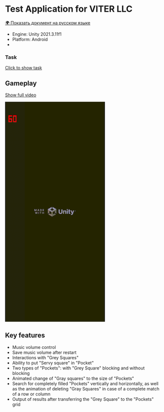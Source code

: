 # Test Application for VITER LLC
[🌍 Показать документ на русском языке](README.ru.md)
- Engine: Unity 2021.3.11f1
- Platform: Android
- 
### Task
[Click to show task](https://view.officeapps.live.com/op/view.aspx?src=https://github.com/VyacheslavPridchin/VITER.TestApp/blob/main/Media/Task_Unity_v2.docx?raw=true)

## Gameplay
[Show full video](https://drive.google.com/file/d/1GFlTJvdsJaSnFhpWDKBIYr5-DzZkT0vP/view?usp=sharing)

![alt text](https://github.com/VyacheslavPridchin/VITER.TestApp/blob/129dd6066141ac564d878893f4a99d665c769ca7/Media/VITER-AppVideo.gif)
## Key features
- Music volume control
- Save music volume after restart
- Interactions with "Grey Squares"
- Ability to put "Servy square" in "Pocket"
- Two types of "Pockets": with "Grey Square" blocking and without blocking
- Animated change of "Gray squares" to the size of "Pockets"
- Search for completely filled "Pockets" vertically and horizontally, as well as the animation of deleting "Gray Squares" in case of a complete match of a row or column
- Output of results after transferring the "Grey Square" to the "Pockets" grid
